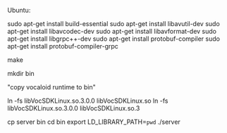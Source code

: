 Ubuntu:

sudo apt-get install build-essential
sudo apt-get install libavutil-dev
sudo apt-get install libavcodec-dev
sudo apt-get install libavformat-dev
sudo apt-get install libgrpc++-dev
sudo apt-get install protobuf-compiler
sudo apt-get install protobuf-compiler-grpc

make

mkdir bin

"copy vocaloid runtime to bin"

ln -fs libVocSDKLinux.so.3.0.0  libVocSDKLinux.so
ln -fs libVocSDKLinux.so.3.0.0  libVocSDKLinux.so.3

cp server bin
cd bin
export LD_LIBRARY_PATH=`pwd`
./server